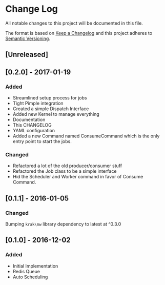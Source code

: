 # Change Log
All notable changes to this project will be documented in this file.

The format is based on [Keep a Changelog](http://keepachangelog.com/)
and this project adheres to [Semantic Versioning](http://semver.org/).

## [Unreleased]

## [0.2.0] - 2017-01-19
### Added

- Streamlined setup process for jobs
- Tight Pimple integration
- Created a simple Dispatch Interface
- Added new Kernel to manage everything
- Documentation
- This CHANGELOG
- YAML configuration
- Added a new Command named ConsumeCommand which is the only entry point to
  start the jobs.

### Changed

- Refactored a lot of the old producer/consumer stuff
- Refactored the Job class to be a simple interface
- Hid the Scheduler and Worker command in favor of Consume Command.

## [0.1.1] - 2016-01-05
### Changed

Bumping `krak\mw` library dependency to latest at ^0.3.0

## [0.1.0] - 2016-12-02
### Added

- Initial Implementation
- Redis Queue
- Auto Scheduling
